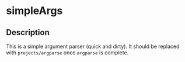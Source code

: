 simpleArgs
==========

## Description

This is a simple argument parser (quick and dirty). It should be replaced with
`projects/argparse` once `argparse` is complete.

